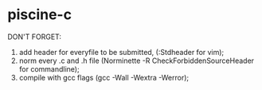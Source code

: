 # piscine-c

DON'T FORGET:

1. add header for everyfile to be submitted, (:Stdheader for vim);
2. norm every .c and .h file (Norminette -R CheckForbiddenSourceHeader for commandline);
3. compile with gcc flags (gcc -Wall -Wextra -Werror);
